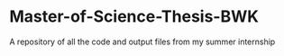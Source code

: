 # Master-of-Science-Thesis-BWK
A repository of all the code and output files from my summer internship
